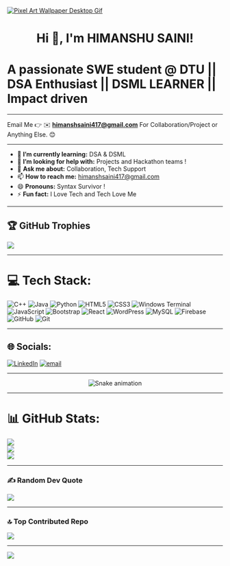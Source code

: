 [![Pixel Art Wallpaper Desktop Gif](https://github.com/user-attachments/assets/68b05b87-a235-4916-82e3-b3d8bfa59896)
]()
<h1 align="center">Hi 👋, I'm HIMANSHU SAINI!</h1>

# A passionate SWE student @ DTU || DSA Enthusiast || DSML LEARNER || Impact driven
**************************************************************************************************

Email Me 👉 ✉️ **himanshsaini417@gmail.com** For Collaboration/Project or Anything Else. 😊
**************************************************************************************************

- 🌱 **I’m currently learning:** DSA & DSML
- 🤔 **I’m looking for help with:** Projects and Hackathon teams !
- 💬 **Ask me about:** Collaboration, Tech Support
- 📫 **How to reach me:** himanshsaini417@gmail.com
- 😄 **Pronouns:**  Syntax Survivor !
- ⚡ **Fun fact:** I Love Tech and Tech Love Me
***************************************************************************************************


## 🏆 GitHub Trophies
![](https://github-profile-trophy.vercel.app/?username=Himanshu2557-coder&theme=radical&no-frame=false&no-bg=false&margin-w=4)
****************************************************************************************************

# 💻 Tech Stack:
![C++](https://img.shields.io/badge/c++-%2300599C.svg?style=for-the-badge&logo=c%2B%2B&logoColor=white) ![Java](https://img.shields.io/badge/java-%23ED8B00.svg?style=for-the-badge&logo=openjdk&logoColor=white) ![Python](https://img.shields.io/badge/python-3670A0?style=for-the-badge&logo=python&logoColor=ffdd54) ![HTML5](https://img.shields.io/badge/html5-%23E34F26.svg?style=for-the-badge&logo=html5&logoColor=white) ![CSS3](https://img.shields.io/badge/css3-%231572B6.svg?style=for-the-badge&logo=css3&logoColor=white) ![Windows Terminal](https://img.shields.io/badge/Windows%20Terminal-%234D4D4D.svg?style=for-the-badge&logo=windows-terminal&logoColor=white) ![JavaScript](https://img.shields.io/badge/javascript-%23323330.svg?style=for-the-badge&logo=javascript&logoColor=%23F7DF1E) ![Bootstrap](https://img.shields.io/badge/bootstrap-%238511FA.svg?style=for-the-badge&logo=bootstrap&logoColor=white) ![React](https://img.shields.io/badge/react-%2320232a.svg?style=for-the-badge&logo=react&logoColor=%2361DAFB) ![WordPress](https://img.shields.io/badge/WordPress-%23117AC9.svg?style=for-the-badge&logo=WordPress&logoColor=white) ![MySQL](https://img.shields.io/badge/mysql-4479A1.svg?style=for-the-badge&logo=mysql&logoColor=white) ![Firebase](https://img.shields.io/badge/firebase-a08021?style=for-the-badge&logo=firebase&logoColor=ffcd34) ![GitHub](https://img.shields.io/badge/github-%23121011.svg?style=for-the-badge&logo=github&logoColor=white) ![Git](https://img.shields.io/badge/git-%23F05033.svg?style=for-the-badge&logo=git&logoColor=white)

*****************************************************************************************************

## 🌐 Socials:
[![LinkedIn](https://img.shields.io/badge/LinkedIn-%230077B5.svg?logo=linkedin&logoColor=white)](https://linkedin.com/in/www.linkedin.com/in/himanshu-saini-19143b323) [![email](https://img.shields.io/badge/Email-D14836?logo=gmail&logoColor=white)](mailto:himanshsaini417@gmail.com) 

******************************************************************************************************************

<!-- Snake Game Repo View -->

<div align="center">
  <img src="https://profile-readme-generator.com/assets/snake.svg" alt="Snake animation" />
</div>

************************************************************************************************************


# 📊 GitHub Stats:
![](https://github-readme-stats.vercel.app/api?username=Himanshu2557-coder&theme=blue_navy&hide_border=false&include_all_commits=false&count_private=false)<br/>
![](https://nirzak-streak-stats.vercel.app/?user=Himanshu2557-coder&theme=blue_navy&hide_border=false)<br/>
![](https://github-readme-stats.vercel.app/api/top-langs/?username=Himanshu2557-coder&theme=blue_navy&hide_border=false&include_all_commits=false&count_private=false&layout=compact)


************************************************************************************************************


### ✍️ Random Dev Quote
![](https://quotes-github-readme.vercel.app/api?type=horizontal&theme=radical)
************************************************************************************************************
### 🔝 Top Contributed Repo
![](https://github-contributor-stats.vercel.app/api?username=Himanshu2557-coder&limit=5&theme=dark&combine_all_yearly_contributions=true)

---
[![](https://visitcount.itsvg.in/api?id=Himanshu2557-coder&icon=0&color=0)](https://visitcount.itsvg.in)

<!-- Proudly created with GPRM ( https://gprm.itsvg.in ) -->
